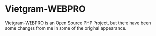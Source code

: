 # Vietgram-WEBPRO
Vietgram-WEBPRO is an Open Source PHP Project, but there have been some changes from me in some of the original appearance.
